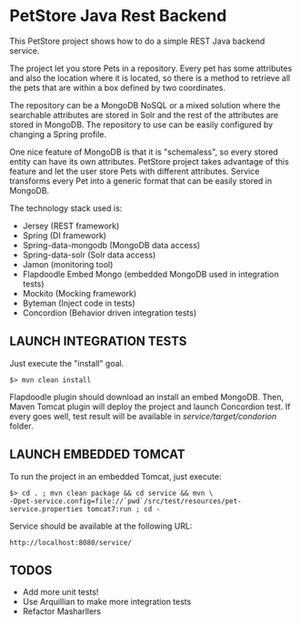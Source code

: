 # PetStore Java Rest Backend

This PetStore project shows how to do a simple REST Java backend service.

The project let you store Pets in a repository. Every pet has some attributes
and also the location where it is located, so there is a method to retrieve
all the pets that are within a box defined by two coordinates.

The repository can be a MongoDB NoSQL or a mixed solution where the searchable
attributes are stored in Solr and the rest of the attributes are stored in
MongoDB. The repository to use can be easily configured by changing a Spring
profile.

One nice feature of MongoDB is that it is "schemaless", so every stored entity
can have its own attributes. PetStore project takes advantage of this feature
and let the user store Pets with different attributes. Service transforms
every Pet into a generic format that can be easily stored in MongoDB.

The technology stack used is:

* Jersey (REST framework)
* Spring (DI framework)
* Spring-data-mongodb (MongoDB data access)
* Spring-data-solr (Solr data access)
* Jamon (monitoring tool)
* Flapdoodle Embed Mongo (embedded MongoDB used in integration tests)
* Mockito (Mocking framework)
* Byteman (Inject code in tests)
* Concordion (Behavior driven integration tests)

## LAUNCH INTEGRATION TESTS

Just execute the "install" goal. 

```
$> mvn clean install
```

Flapdoodle plugin should download an install an embed MongoDB. Then, Maven
Tomcat plugin will deploy the project and launch Concordion test. If every
goes well, test result will be available in _service/target/condorion_ folder.

## LAUNCH EMBEDDED TOMCAT

To run the project in an embedded Tomcat, just execute:

```
$> cd . ; mvn clean package && cd service && mvn \
-Dpet-service.config=file://`pwd`/src/test/resources/pet-service.properties tomcat7:run ; cd -
```

Service should be available at the following URL:

```
http://localhost:8080/service/
```

## TODOS

* Add more unit tests!
* Use Arquillian to make more integration tests
* Refactor Masharllers
